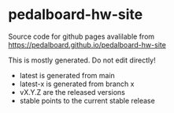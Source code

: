 # pedalboard-hw-site

Source code for github pages avalilable from https://pedalboard.github.io/pedalboard-hw-site

This is mostly generated. Do not edit directly!

* latest is generated from main
* latest-x is generated from branch x
* vX.Y.Z are the released versions
* stable points to the current stable release
